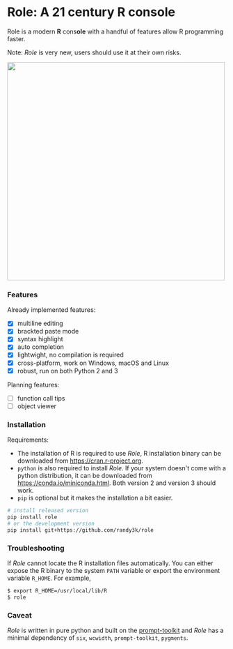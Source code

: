 # Role: A 21 century R console

Role is a modern **R** cons**ole** with a handful of features allow R programming faster.

Note: _Role_ is very new, users should use it at their own risks. 

<img width="500px" src="https://cloud.githubusercontent.com/assets/1690993/24591455/773e3478-17cf-11e7-8cac-a76ae03d4cf5.png"></img>


### Features

Already implemented features:

- [x] multiline editing
- [x] brackted paste mode
- [x] syntax highlight
- [x] auto completion
- [x] lightwight, no compilation is required
- [x] cross-platform, work on Windows, macOS and Linux
- [x] robust, run on both Python 2 and 3

Planning features:

- [ ] function call tips
- [ ] object viewer

### Installation

Requirements:

- The installation of R is required to use _Role_, R installation binary can be downloaded from https://cran.r-project.org.
- `python` is also required to install _Role_. If your system doesn't come with a python distribution, it can be downloaded from https://conda.io/miniconda.html. Both version 2 and version 3 should work.
- `pip` is optional but it makes the installation a bit easier.

```sh
# install released version
pip install role
# or the development version
pip install git+https://github.com/randy3k/role
```

### Troubleshooting

If _Role_ cannot locate the R installation files automatically. You can either expose the R binary to the system `PATH` variable or export the environment variable `R_HOME`. For example,

```sh
$ export R_HOME=/usr/local/lib/R
$ role  
```

### Caveat

_Role_ is written in pure python and built on the [prompt-toolkit](https://github.com/jonathanslenders/python-prompt-toolkit) and _Role_ has a minimal dependency of `six`, `wcwidth`, `prompt-toolkit`, `pygments`.